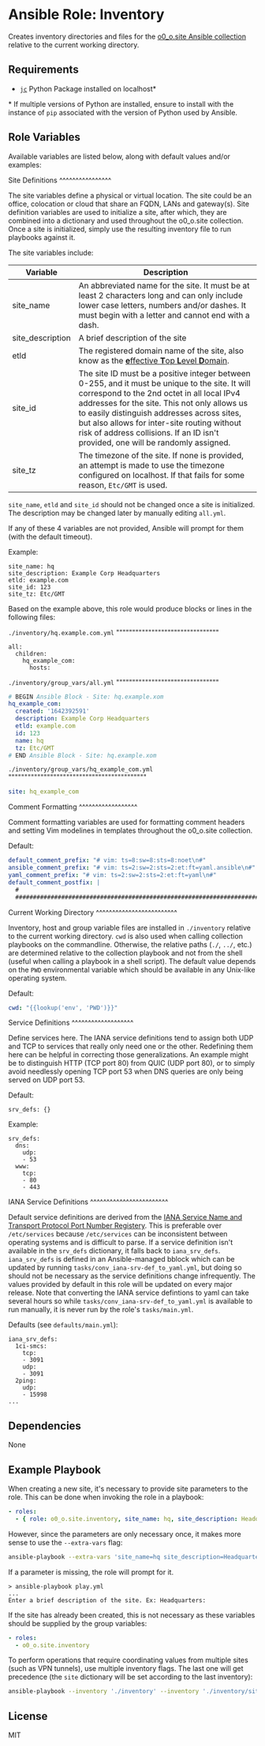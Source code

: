 Ansible Role: Inventory
===================

Creates inventory directories and files for the [o0_o.site Ansible collection](https://github.com/o0-o/ansible_collection_site) relative to the current working directory.

Requirements
------------

* [`jc`](https://pypi.org/project/jc/) Python Package installed on localhost*

\* If multiple versions of Python are installed, ensure to install with the instance of `pip` associated with the version of Python used by Ansible.

Role Variables
--------------

Available variables are listed below, along with default values and/or examples:

Site Definitions
^^^^^^^^^^^^^^^^

The site variables define a physical or virtual location. The site could be an office, colocation or cloud that share an FQDN, LANs and gateway(s). Site definition variables are used to initialize a site, after which, they are combined into a dictionary and used throughout the o0_o.site collection. Once a site is initialized, simply use the resulting inventory file to run playbooks against it.

The site variables include:

Variable | Description
---|---
site_name | An abbreviated name for the site. It must be at least 2 characters long and can only include lower case letters, numbers and/or dashes. It must begin with a letter and cannot end with a dash.
site_description | A brief description of the site
etld | The registered domain name of the site, also know as the [**e**ffective **T**op **L**evel **D**omain](https://en.wikipedia.org/wiki/Public_Suffix_List).
site_id | The site ID must be a positive integer between 0-255, and it must be unique to the site. It will correspond to the 2nd octet in all local IPv4 addresses for the site. This not only allows us to easily distinguish addresses across sites, but also allows for inter-site routing without risk of address collisions. If an ID isn't provided, one will be randomly assigned.
site_tz | The timezone of the site. If none is provided, an attempt is made to use the timezone configured on localhost. If that fails for some reason, `Etc/GMT` is used.

`site_name`, `etld` and `site_id` should not be changed once a site is initialized. The description may be changed later by manually editing `all.yml`.

If any of these 4 variables are not provided, Ansible will prompt for them (with the default timeout).

Example:

```
site_name: hq
site_description: Example Corp Headquarters
etld: example.com
site_id: 123
site_tz: Etc/GMT
```

Based on the example above, this role would produce blocks or lines in the following files:

`./inventory/hq.example.com.yml`
""""""""""""""""""""""""""""""""

```
all:
  children:
    hq_example_com:
      hosts:
```

`./inventory/group_vars/all.yml`
""""""""""""""""""""""""""""""""

```yaml
# BEGIN Ansible Block - Site: hq.example.xom
hq_example_com:
  created: '1642392591'
  description: Example Corp Headquarters
  etld: example.com
  id: 123
  name: hq
  tz: Etc/GMT
# END Ansible Block - Site: hq.example.xom
```

`./inventory/group_vars/hq_example_com.yml`
"""""""""""""""""""""""""""""""""""""""""""

```yaml
site: hq_example_com
```

Comment Formatting
^^^^^^^^^^^^^^^^^^

Comment formatting variables are used for formatting comment headers and setting Vim modelines in templates throughout the o0_o.site collection.

Default:

```yaml
default_comment_prefix: "# vim: ts=8:sw=8:sts=8:noet\n#"
ansible_comment_prefix: "# vim: ts=2:sw=2:sts=2:et:ft=yaml.ansible\n#"
yaml_comment_prefix: "# vim: ts=2:sw=2:sts=2:et:ft=yaml\n#"
default_comment_postfix: |
  #
  ########################################################################
```

Current Working Directory
^^^^^^^^^^^^^^^^^^^^^^^^^

Inventory, host and group variable files are installed in `./inventory` relative to the current working directory. `cwd` is also used when calling collection playbooks on the commandline. Otherwise, the relative paths (`./`, `../`, etc.) are determined relative to the collection playbook and not from the shell (useful when calling a playbook in a shell script). The default value depends on the `PWD` environmental variable which should be available in any Unix-like operating system.

Default:

```yaml
cwd: "{{lookup('env', 'PWD')}}"
```

Service Definitions
^^^^^^^^^^^^^^^^^^^

Define services here. The IANA service definitions tend to assign both UDP and TCP to services that really only need one or the other. Redefining them here can be helpful in correcting those generalizations. An example might be to distinguish HTTP (TCP port 80) from QUIC (UDP port 80), or to simply avoid needlessly opening TCP port 53 when DNS queries are only being served on UDP port 53.

Default:

```
srv_defs: {}
```

Example:

```
srv_defs:
  dns:
    udp:
    - 53
  www:
    tcp:
    - 80
    - 443
```

IANA Service Definitions
^^^^^^^^^^^^^^^^^^^^^^^^

Default service definitions are derived from the [IANA Service Name and Transport Protocol Port Number Registery](https://www.iana.org/assignments/service-names-port-numbers). This is preferable over `/etc/services` because `/etc/services` can be inconsistent between operating systems and is difficult to parse. If a service definition isn't available in the `srv_defs` dictionary, it falls back to `iana_srv_defs`. `iana_srv_defs` is defined in an Ansible-managed bblock which can be updated by running `tasks/conv_iana-srv-def_to_yaml.yml`, but doing so should not be necessary as the service definitions change infrequently. The values provided by default in this role will be updated on every major release. Note that converting the IANA service defintions to yaml can take several hours so while `tasks/conv_iana-srv-def_to_yaml.yml` is available to run manually, it is never run by the role's `tasks/main.yml`.

Defaults (see `defaults/main.yml`):
```
iana_srv_defs:
  1ci-smcs:
    tcp:
    - 3091
    udp:
    - 3091
  2ping:
    udp:
    - 15998
...
```

Dependencies
------------

None

Example Playbook
----------------

When creating a new site, it's necessary to provide site parameters to the role. This can be done when invoking the role in a playbook:

```yaml
- roles:
  - { role: o0_o.site.inventory, site_name: hq, site_description: Headquarters, etld: example.com }
```

However, since the parameters are only necessary once, it makes more sense to use the `--extra-vars` flag:

```sh
ansible-playbook --extra-vars 'site_name=hq site_description=Headquarters etld=example.com site_tz=Etc/GMT' play.yml
```

If a parameter is missing, the role will prompt for it.

```console
> ansible-playbook play.yml
...
Enter a brief description of the site. Ex: Headquarters:

```

If the site has already been created, this is not necessary as these variables should be supplied by the group variables:

```yaml
- roles:
  - o0_o.site.inventory
```

To perform operations that require coordinating values from multiple sites (such as VPN tunnels), use multiple inventory flags. The last one will get precedence (the `site` dictionary will be set according to the last inventory):

```sh
ansible-playbook --inventory './inventory' --inventory './inventory/site.example.com.yml' play.yml
```

License
-------

MIT
